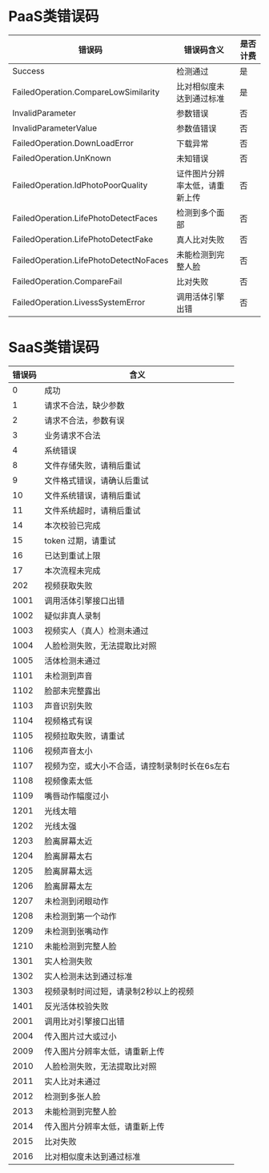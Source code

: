 # PaaS类错误码

| 错误码                                 | 错误码含义                     | 是否计费 |
| -------------------------------------- | ------------------------------ | -------- |
| Success                                | 检测通过                       | 是       |
| FailedOperation.CompareLowSimilarity   | 比对相似度未达到通过标准       | 是       |
| InvalidParameter                       | 参数错误                       | 否       |
| InvalidParameterValue                  | 参数值错误                     | 否       |
| FailedOperation.DownLoadError          | 下载异常                       | 否       |
| FailedOperation.UnKnown                | 未知错误                       | 否       |
| FailedOperation.IdPhotoPoorQuality     | 证件图片分辨率太低，请重新上传 | 否       |
| FailedOperation.LifePhotoDetectFaces   | 检测到多个面部                 | 否       |
| FailedOperation.LifePhotoDetectFake    | 真人比对失败                   | 否       |
| FailedOperation.LifePhotoDetectNoFaces | 未能检测到完整人脸             | 否       |
| FailedOperation.CompareFail            | 比对失败                       | 否       |
| FailedOperation.LivessSystemError      | 调用活体引擎出错               | 否       |


# SaaS类错误码

| 错误码|含义 |
| ------- | ------- |
|0 |成功 |
|1 |请求不合法，缺少参数 |
|2 |请求不合法，参数有误 |
|3 |业务请求不合法 |
|4 |系统错误 |
|8 |文件存储失败，请稍后重试 |
|9 |文件格式错误，请确认后重试 |
|10 |文件系统错误，请稍后重试 |
|11 |文件系统超时，请稍后重试 |
|14 |本次校验已完成 |
|15 |token 过期，请重试 |
|16 |已达到重试上限 |
|17 |本次流程未完成 |
|202 |视频获取失败 |
|1001 |调用活体引擎接口出错 |
|1002 |疑似非真人录制 |
|1003 |视频实人（真人）检测未通过 |
|1004 |人脸检测失败，无法提取比对照 |
|1005 |活体检测未通过 |
|1101 |未检测到声音 |
|1102 |脸部未完整露出 |
|1103 |声音识别失败 |
|1104 |视频格式有误 |
|1105 |视频拉取失败，请重试 |
|1106 |视频声音太小 |
|1107 |视频为空，或大小不合适，请控制录制时长在6s左右 |
|1108 |视频像素太低 |
|1109 |嘴唇动作幅度过小 |
|1201 |光线太暗 |
|1202 |光线太强 |
|1203 |脸离屏幕太近 |
|1204 |脸离屏幕太右 |
|1205 |脸离屏幕太远 |
|1206 |脸离屏幕太左 |
|1207 |未检测到闭眼动作 |
|1208 |未检测到第一个动作 |
|1209 |未检测到张嘴动作 |
|1210 |未能检测到完整人脸 |
|1301 |实人检测失败 |
|1302 |实人检测未达到通过标准 |
|1303 |视频录制时间过短，请录制2秒以上的视频 |
|1401 |反光活体校验失败 |
|2001 |调用比对引擎接口出错 |
|2004 |传入图片过大或过小 |
|2009 |传入图片分辨率太低，请重新上传 |
|2010 |人脸检测失败，无法提取比对照 |
|2011 |实人比对未通过 |
|2012 |检测到多张人脸 |
|2013 |未能检测到完整人脸 |
|2014 |传入图片分辨率太低，请重新上传 |
|2015 |比对失败 |
|2016 |比对相似度未达到通过标准 |